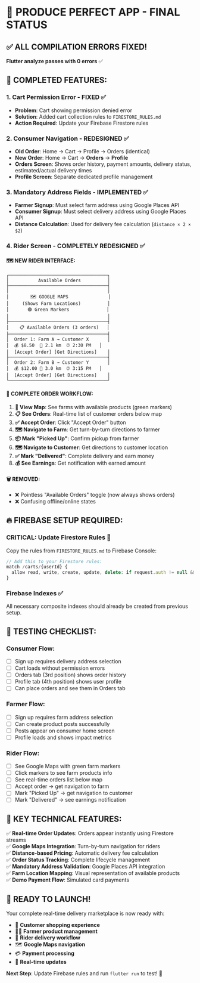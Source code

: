 # 🎉 PRODUCE PERFECT APP - FINAL STATUS

## ✅ **ALL COMPILATION ERRORS FIXED!**

**Flutter analyze passes with 0 errors** ✅

## 🚀 **COMPLETED FEATURES:**

### **1. Cart Permission Error - FIXED** ✅
- **Problem**: Cart showing permission denied error
- **Solution**: Added cart collection rules to `FIRESTORE_RULES.md`
- **Action Required**: Update your Firebase Firestore rules

### **2. Consumer Navigation - REDESIGNED** ✅
- **Old Order**: Home → Cart → Profile → Orders (identical)
- **New Order**: Home → Cart → **Orders** → **Profile**
- **Orders Screen**: Shows order history, payment amounts, delivery status, estimated/actual delivery times
- **Profile Screen**: Separate dedicated profile management

### **3. Mandatory Address Fields - IMPLEMENTED** ✅
- **Farmer Signup**: Must select farm address using Google Places API
- **Consumer Signup**: Must select delivery address using Google Places API
- **Distance Calculation**: Used for delivery fee calculation (`distance × 2 × $2`)

### **4. Rider Screen - COMPLETELY REDESIGNED** ✅

#### **🗺️ NEW RIDER INTERFACE:**
```
┌─────────────────────────────────────┐
│           Available Orders          │
├─────────────────────────────────────┤
│                                     │
│        🗺️ GOOGLE MAPS               │
│     (Shows Farm Locations)          │
│       🟢 Green Markers              │
│                                     │
├─────────────────────────────────────┤
│    📋 Available Orders (3 orders)   │
├─────────────────────────────────────┤
│  Order 1: Farm A → Customer X       │
│  💰 $8.50  📍 2.1 km  ⏰ 2:30 PM   │
│  [Accept Order] [Get Directions]    │
├─────────────────────────────────────┤
│  Order 2: Farm B → Customer Y       │
│  💰 $12.00 📍 3.0 km  ⏰ 3:15 PM   │
│  [Accept Order] [Get Directions]    │
└─────────────────────────────────────┘
```

#### **🔄 COMPLETE ORDER WORKFLOW:**
1. **📱 View Map**: See farms with available products (green markers)
2. **📋 See Orders**: Real-time list of customer orders below map
3. **✅ Accept Order**: Click "Accept Order" button
4. **🗺️ Navigate to Farm**: Get turn-by-turn directions to farmer
5. **📦 Mark "Picked Up"**: Confirm pickup from farmer
6. **🗺️ Navigate to Customer**: Get directions to customer location
7. **✅ Mark "Delivered"**: Complete delivery and earn money
8. **💰 See Earnings**: Get notification with earned amount

#### **🗑️ REMOVED:**
- ❌ Pointless "Available Orders" toggle (now always shows orders)
- ❌ Confusing offline/online states

## 🔥 **FIREBASE SETUP REQUIRED:**

### **CRITICAL: Update Firestore Rules** 🚨
Copy the rules from `FIRESTORE_RULES.md` to Firebase Console:

```javascript
// Add this to your Firestore rules:
match /carts/{userId} {
  allow read, write, create, update, delete: if request.auth != null && request.auth.uid == userId;
}
```

### **Firebase Indexes** ✅
All necessary composite indexes should already be created from previous setup.

## 🧪 **TESTING CHECKLIST:**

### **Consumer Flow:**
- [ ] Sign up requires delivery address selection
- [ ] Cart loads without permission errors  
- [ ] Orders tab (3rd position) shows order history
- [ ] Profile tab (4th position) shows user profile
- [ ] Can place orders and see them in Orders tab

### **Farmer Flow:**
- [ ] Sign up requires farm address selection
- [ ] Can create product posts successfully
- [ ] Posts appear on consumer home screen
- [ ] Profile loads and shows impact metrics

### **Rider Flow:**
- [ ] See Google Maps with green farm markers
- [ ] Click markers to see farm products info
- [ ] See real-time orders list below map
- [ ] Accept order → get navigation to farm
- [ ] Mark "Picked Up" → get navigation to customer
- [ ] Mark "Delivered" → see earnings notification

## 🎯 **KEY TECHNICAL FEATURES:**

✅ **Real-time Order Updates**: Orders appear instantly using Firestore streams  
✅ **Google Maps Integration**: Turn-by-turn navigation for riders  
✅ **Distance-based Pricing**: Automatic delivery fee calculation  
✅ **Order Status Tracking**: Complete lifecycle management  
✅ **Mandatory Address Validation**: Google Places API integration  
✅ **Farm Location Mapping**: Visual representation of available products  
✅ **Demo Payment Flow**: Simulated card payments  

## 🚀 **READY TO LAUNCH!**

Your complete real-time delivery marketplace is now ready with:
- 🛒 **Customer shopping experience**
- 👨‍🌾 **Farmer product management** 
- 🚚 **Rider delivery workflow**
- 🗺️ **Google Maps navigation**
- 💳 **Payment processing**
- 📱 **Real-time updates**

**Next Step**: Update Firebase rules and run `flutter run` to test! 🌟
